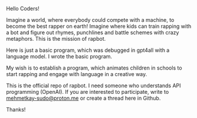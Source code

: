 Hello Coders!

Imagine a world, where everybody could compete with a machine, to become the best rapper on earth! Imagine where kids can train rapping with a bot and figure out rhymes, punchlines and battle schemes with crazy metaphors. 
This is the mission of rapbot. 

Here is just a basic program, which was debugged in gpt4all with a language model. I wrote the basic program. 

My wish is to establish a program, which animates children in schools to start rapping and engage with language in a creative way. 

This is the official repo of rapbot. 
I need someone who understands API programming (OpenAI). 
If you are interested to participate, write to mehmetkay-sudo@proton.me or create a thread here in Github. 

Thanks! 
